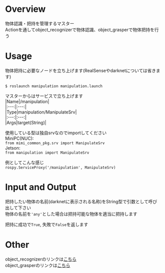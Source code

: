 # Overview  
物体認識・把持を管理するマスター  
Actionを通してobject_recognizerで物体認識、object_grasperで物体把持を行う  

# Usage  
物体把持に必要なノードを立ち上げます(RealSenseやdarknetについては省きます)  

    $ roslaunch manipulation manipulation.launch  

マスターからはサービスで立ち上げます  
  |Name|/manipulation|  
  |:---:|:---:|  
  |Type|manipulation/ManipulateSrv|  
  |:---:|:---:|  
  |Args|target(String)|  

使用している型は独自srvなのでimportしてください  
MiniPC(NUC):  
    `from mimi_common_pkg.srv import ManipulateSrv`  
Jetson:  
    `from manipulation import ManipulateSrv`  

例としてこんな感じ  
    `rospy.ServiceProxy('/manipulation', ManipulateSrv)`  

# Input and Output  
把持したい物体の名前(darknetに表示される名称)をString型で引数として呼び出して下さい  
物体の名前を`'any'`とした場合は把持可能な物体を適当に把持します  

把持に成功で`True`, 失敗で`False`を返します  

# Other  
object_recognizerのリンクは[こちら](https://github.com/HappyTatsuhito/object_recognizer)  
object_grasperのリンクは[こちら](https://github.com/HappyTatsuhito/object_grasper)
